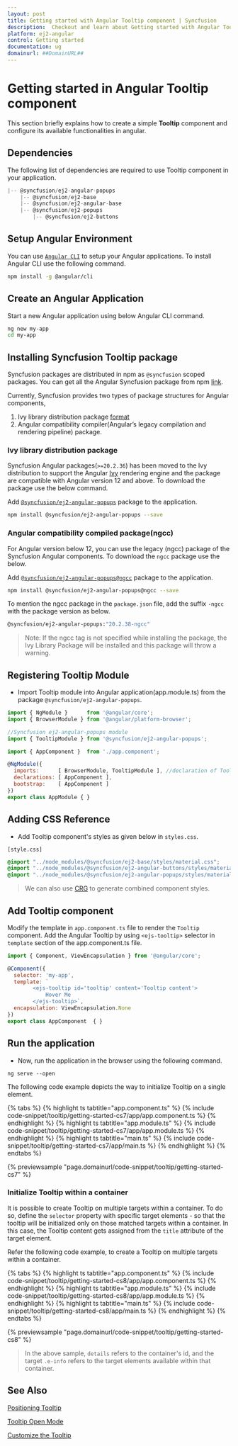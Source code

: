 ```yaml
---
layout: post
title: Getting started with Angular Tooltip component | Syncfusion
description:  Checkout and learn about Getting started with Angular Tooltip component of Syncfusion Essential JS 2 and more details.
platform: ej2-angular
control: Getting started 
documentation: ug
domainurl: ##DomainURL##
---
```


# Getting started in Angular Tooltip component

This section briefly explains how to create a simple **Tooltip** component and configure its available functionalities in angular.

## Dependencies

The following list of dependencies are required to use Tooltip component in your application.

```javascript
|-- @syncfusion/ej2-angular-popups
    |-- @syncfusion/ej2-base
    |-- @syncfusion/ej2-angular-base
    |-- @syncfusion/ej2-popups
        |-- @syncfusion/ej2-buttons
```

## Setup Angular Environment

You can use [`Angular CLI`](https://github.com/angular/angular-cli) to setup your Angular applications.
To install Angular CLI use the following command.

```bash
npm install -g @angular/cli
```

## Create an Angular Application

Start a new Angular application using below Angular CLI command.

```bash
ng new my-app
cd my-app
```

## Installing Syncfusion Tooltip package

Syncfusion packages are distributed in npm as `@syncfusion` scoped packages. You can get all the Angular Syncfusion package from npm [link]( https://www.npmjs.com/search?q=%40syncfusion%2Fej2-angular- ).

Currently, Syncfusion provides two types of package structures for Angular components,
1. Ivy library distribution package [format](https://angular.io/guide/angular-package-format#angular-package-format)
2. Angular compatibility compiler(Angular’s legacy compilation and rendering pipeline) package.

### Ivy library distribution package

Syncfusion Angular packages(`>=20.2.36`) has been moved to the Ivy distribution to support the Angular [Ivy](https://docs.angular.lat/guide/ivy) rendering engine and the package are compatible with Angular version 12 and above. To download the package use the below command.

Add [`@syncfusion/ej2-angular-popups`](https://www.npmjs.com/package/@syncfusion/ej2-angular-popups/v/20.2.38) package to the application.

```bash
npm install @syncfusion/ej2-angular-popups --save
```

### Angular compatibility compiled package(ngcc)

For Angular version below 12, you can use the legacy (ngcc) package of the Syncfusion Angular components. To download the `ngcc` package use the below.

Add [`@syncfusion/ej2-angular-popups@ngcc`](https://www.npmjs.com/package/@syncfusion/ej2-angular-popups/v/20.2.38-ngcc) package to the application.

```bash
npm install @syncfusion/ej2-angular-popups@ngcc --save
```

To mention the ngcc package in the `package.json` file, add the suffix `-ngcc` with the package version as below.

```bash
@syncfusion/ej2-angular-popups:"20.2.38-ngcc"
```

>Note: If the ngcc tag is not specified while installing the package, the Ivy Library Package will be installed and this package will throw a warning.

## Registering Tooltip Module

* Import Tooltip module into Angular application(app.module.ts) from the package
`@syncfusion/ej2-angular-popups`.

```javascript
import { NgModule }      from '@angular/core';
import { BrowserModule } from '@angular/platform-browser';

//Syncfusion ej2-angular-popups module
import { TooltipModule } from '@syncfusion/ej2-angular-popups';

import { AppComponent }  from './app.component';

@NgModule({
  imports:      [ BrowserModule, TooltipModule ], //declaration of TooltipModule module into NgModule
  declarations: [ AppComponent ],
  bootstrap:    [ AppComponent ]
})
export class AppModule { }
```

## Adding CSS Reference

* Add Tooltip component's styles as given below in `styles.css`.

`[style.css]`

```css
@import "../node_modules/@syncfusion/ej2-base/styles/material.css";
@import "../node_modules/@syncfusion/ej2-angular-buttons/styles/material.css";
@import "../node_modules/@syncfusion/ej2-angular-popups/styles/material.css";
```

> We can also use [CRG](https://crg.syncfusion.com/) to generate combined component styles.

## Add Tooltip component

Modify the template in `app.component.ts` file to render the `Tooltip` component. Add the Angular Tooltip by using `<ejs-tooltip>` selector in `template` section of the app.component.ts file.

```javascript
import { Component, ViewEncapsulation } from '@angular/core';

@Component({
  selector: 'my-app',
  template: `
        <ejs-tooltip id='tooltip' content='Tooltip content'>
            Hover Me
        </ejs-tooltip>`,
  encapsulation: ViewEncapsulation.None
})
export class AppComponent  { }
```

## Run the application

* Now, run the application in the browser using the following command.

```shell
ng serve --open
```

The following code example depicts the way to initialize Tooltip on a single element.

{% tabs %}
{% highlight ts tabtitle="app.component.ts" %}
{% include code-snippet/tooltip/getting-started-cs7/app/app.component.ts %}
{% endhighlight %}
{% highlight ts tabtitle="app.module.ts" %}
{% include code-snippet/tooltip/getting-started-cs7/app/app.module.ts %}
{% endhighlight %}
{% highlight ts tabtitle="main.ts" %}
{% include code-snippet/tooltip/getting-started-cs7/app/main.ts %}
{% endhighlight %}
{% endtabs %}
  
{% previewsample "page.domainurl/code-snippet/tooltip/getting-started-cs7" %}

### Initialize Tooltip within a container

It is possible to create Tooltip on multiple targets within a container. To do so, define the `selector` property with specific target
 elements - so that the tooltip will be initialized only on those matched targets within a container. In this case, the Tooltip content
  gets assigned from the `title` attribute of the target element.

Refer the following code example, to create a Tooltip on multiple targets within a container.

{% tabs %}
{% highlight ts tabtitle="app.component.ts" %}
{% include code-snippet/tooltip/getting-started-cs8/app/app.component.ts %}
{% endhighlight %}
{% highlight ts tabtitle="app.module.ts" %}
{% include code-snippet/tooltip/getting-started-cs8/app/app.module.ts %}
{% endhighlight %}
{% highlight ts tabtitle="main.ts" %}
{% include code-snippet/tooltip/getting-started-cs8/app/main.ts %}
{% endhighlight %}
{% endtabs %}
  
{% previewsample "page.domainurl/code-snippet/tooltip/getting-started-cs8" %}

> In the above sample, `details` refers to the container's id, and the target `.e-info` refers to the target elements available
> within that container.

## See Also

[Positioning Tooltip](./position)

[Tooltip Open Mode](./open-mode)

[Customize the Tooltip](./customization)
